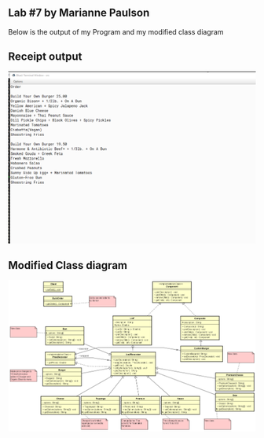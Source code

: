 ## Lab #7 by Marianne Paulson

Below is the output of my Program and my modified class diagram

## Receipt output
![Alt text](Receipt.png?raw=true "Receipt")

## Modified Class diagram
![Alt text](Modified_class_diagram.png?raw=true "Class Diagram")
